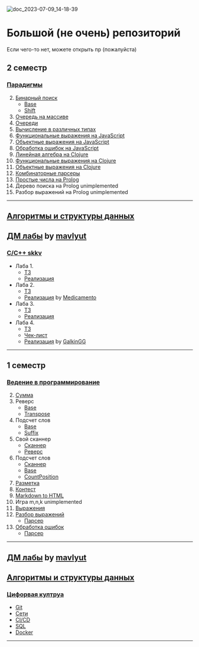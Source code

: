 ![doc_2023-07-09_14-18-39](https://github.com/MaybebabyEnjoyer/ITMO/assets/114537512/d8cad421-11e9-4f10-9446-97ce05a5d589)

# Большой (не очень) репозиторий

Если чего-то нет, можете открыть пр (пожалуйста)

## 2 семестр

### [Парадигмы](https://github.com/MaybebabyEnjoyer/ITMOxd/tree/main/course1/sem2/paradigms)
2. [Бинарный поиск](https://github.com/MaybebabyEnjoyer/ITMOxd/tree/main/course1/sem2/paradigms/solutions/java-solutions/search)
	* [Base](https://github.com/MaybebabyEnjoyer/ITMOxd/blob/main/course1/sem2/paradigms/solutions/java-solutions/search/BinarySearch.java)
	* [Shift](https://github.com/MaybebabyEnjoyer/ITMOxd/blob/main/course1/sem2/paradigms/solutions/java-solutions/search/BinarySearchShift.java)
3. [Очередь на массиве](https://github.com/MaybebabyEnjoyer/ITMOxd/tree/main/course1/sem2/paradigms/solutions/java-solutions/queue)
4. [Очереди](https://github.com/MaybebabyEnjoyer/ITMOxd/tree/main/course1/sem2/paradigms/solutions/java-solutions/queue)
5. [Вычисление в различных типах](https://github.com/MaybebabyEnjoyer/ITMOxd/tree/main/course1/sem2/paradigms/solutions/java-solutions/expression/generic)
6. [Функциональные выражения на JavaScript](https://github.com/MaybebabyEnjoyer/ITMOxd/blob/main/course1/sem2/paradigms/solutions/javascript-solutions/functionalExpression.js)
7. [Объектные выражения на JavaScript](https://github.com/MaybebabyEnjoyer/ITMOxd/blob/main/course1/sem2/paradigms/solutions/javascript-solutions/objectExpression.js)
8. [Обработка ошибок на JavaScript](https://github.com/MaybebabyEnjoyer/ITMOxd/blob/main/course1/sem2/paradigms/solutions/javascript-solutions/objectExpression.js)
9. [Линейная алгебра на Clojure](https://github.com/MaybebabyEnjoyer/ITMOxd/blob/main/course1/sem2/paradigms/solutions/clojure-solutions/linear.clj)
10. [Функциональные выражения на Clojure](https://github.com/MaybebabyEnjoyer/ITMOxd/blob/main/course1/sem2/paradigms/solutions/clojure-solutions/expression.clj)
11. [Объектные выражения на Clojure](https://github.com/MaybebabyEnjoyer/ITMOxd/blob/main/course1/sem2/paradigms/solutions/clojure-solutions/expression.clj)
12. [Комбинаторные парсеры](https://github.com/MaybebabyEnjoyer/ITMOxd/blob/main/course1/sem2/paradigms/solutions/clojure-solutions/expression.clj)
13. [Простые числа на Prolog](https://github.com/MaybebabyEnjoyer/ITMOxd/blob/main/course1/sem2/paradigms/solutions/prolog-solutions/primes.pl)
14. Дерево поиска на Prolog
	unimplemented
15. Разбор выражений на Prolog
	unimplemented
----

[Алгоритмы и структуры данных](https://github.com/MaybebabyEnjoyer/ITMOxd/tree/main/course1/sem2/algo)
----

[ДМ лабы](https://github.com/mavlyut/dm-labs-itmo/tree/main) by [mavlyut](https://github.com/mavlyut)
----

### [C/C++ skkv](https://github.com/MaybebabyEnjoyer/ITMOxd/tree/main/course1/sem2/c(pp))
* Лаба 1.
	* [ТЗ](https://github.com/MaybebabyEnjoyer/ITMOxd/blob/main/course1/sem2/c(pp)/spec/C_CPP2023.%20%D0%9B%D0%A01.pdf)
	* [Реализация](https://github.com/MaybebabyEnjoyer/ITMOxd/tree/main/course1/sem2/c(pp)/lab1)
* Лаба 2.
	* [ТЗ](https://github.com/MaybebabyEnjoyer/ITMOxd/blob/main/course1/sem2/c(pp)/spec/C_CPP2023.%20%D0%9B%D0%A02.pdf)
	* [Реализация](https://github.com/MaybebabyEnjoyer/ITMOxd/tree/main/course1/sem2/c(pp)/lab2) by [Medicamento](https://github.com/Medicamento)
* Лаба 3.
	* [ТЗ](https://github.com/MaybebabyEnjoyer/ITMOxd/blob/main/course1/sem2/c(pp)/spec/C_CPP2023.%20%D0%9B%D0%A03.pdf)
	* [Реализация](https://github.com/MaybebabyEnjoyer/ITMOxd/tree/main/course1/sem2/c(pp)/lab3)
* Лаба 4.
	* [ТЗ](https://github.com/MaybebabyEnjoyer/ITMOxd/blob/main/course1/sem2/c(pp)/spec/C_CPP2023.%20%D0%9B%D0%A04.pdf)
	* [Чек-лист](https://github.com/MaybebabyEnjoyer/ITMOxd/blob/main/course1/sem2/c(pp)/spec/CHECK_LIST.md)
	* [Реализация](https://github.com/MaybebabyEnjoyer/ITMOxd/tree/main/course1/sem2/c(pp)/lab4) by [GalkinGG](https://github.com/GalkinGG)
----

## 1 семестр

### [Ведение в программирование](https://github.com/MaybebabyEnjoyer/ITMOxd/tree/main/course1/sem1/prog-intro)
2. [Сумма](https://github.com/MaybebabyEnjoyer/ITMOxd/blob/main/course1/sem1/prog-intro/solutions/java-solutions/SumDouble.java)
3. Реверс
	* [Base](https://github.com/MaybebabyEnjoyer/ITMOxd/blob/main/course1/sem1/prog-intro/solutions/java-solutions/Reverse.java)
	* [Transpose](https://github.com/MaybebabyEnjoyer/ITMOxd/blob/main/course1/sem1/prog-intro/solutions/java-solutions/ReverseTranspose.java)
4. Подсчет слов
	* [Base](https://github.com/MaybebabyEnjoyer/ITMOxd/blob/main/course1/sem1/prog-intro/solutions/java-solutions/WordStatInput.java)
	* [Suffix](https://github.com/MaybebabyEnjoyer/ITMOxd/blob/main/course1/sem1/prog-intro/solutions/java-solutions/WordStatWordsSuffix.java)
5. Свой сканнер
	* [Сканнер](https://github.com/MaybebabyEnjoyer/ITMOxd/blob/main/course1/sem1/prog-intro/solutions/java-solutions/Scanner.java)
	* [Реверс](https://github.com/MaybebabyEnjoyer/ITMOxd/blob/main/course1/sem1/prog-intro/solutions/java-solutions/ReverseAbc.java)
6. Подсчет слов
	* [Сканнер](https://github.com/MaybebabyEnjoyer/ITMOxd/blob/main/course1/sem1/prog-intro/solutions/java-solutions/ScannerMod.java)
	* [Base](https://github.com/MaybebabyEnjoyer/ITMOxd/blob/main/course1/sem1/prog-intro/solutions/java-solutions/Wspp.java)
	* [CountPosition](https://github.com/MaybebabyEnjoyer/ITMOxd/blob/main/course1/sem1/prog-intro/solutions/java-solutions/WsppCountPosition.java)
7. [Разметка](https://github.com/MaybebabyEnjoyer/ITMOxd/tree/main/course1/sem1/prog-intro/solutions/java-solutions/markup)
8. [Контест](https://github.com/MaybebabyEnjoyer/ITMOxd/tree/main/course1/sem1/prog-intro/solutions/qf-solutions)
9. [Markdown to HTML](https://github.com/MaybebabyEnjoyer/ITMOxd/tree/main/course1/sem1/prog-intro/solutions/java-solutions/md2html)
10. Игра m,n,k
	unimplemented
11. [Выражения](https://github.com/MaybebabyEnjoyer/ITMOxd/tree/main/course1/sem1/prog-intro/solutions/java-solutions/expression)
12. [Разбор выражений](https://github.com/MaybebabyEnjoyer/ITMOxd/tree/main/course1/sem1/prog-intro/solutions/java-solutions/expression/parser)
	* [Парсер](https://github.com/MaybebabyEnjoyer/ITMOxd/blob/main/course1/sem1/prog-intro/solutions/java-solutions/expression/parser/ExpressionParser.java)
13. [Обработка ошибок](https://github.com/MaybebabyEnjoyer/ITMOxd/tree/main/course1/sem1/prog-intro/solutions/java-solutions/expression/exceptions)
	* [Парсер](https://github.com/MaybebabyEnjoyer/ITMOxd/blob/main/course1/sem1/prog-intro/solutions/java-solutions/expression/parser/MyParser.java)
----

[ДМ лабы](https://github.com/mavlyut/dm-labs-itmo/tree/main) by [mavlyut](https://github.com/mavlyut)
----

[Алгоритмы и структуры данных](https://github.com/MaybebabyEnjoyer/ITMOxd/tree/main/course1/sem1/algo)
----

### [Цифорвая култруа](https://github.com/MaybebabyEnjoyer/ITMOxd/tree/main/course1/sem1/digital-culture)
* [Git](https://github.com/MaybebabyEnjoyer/ITMO/tree/main/course1/sem1/digital-culture/git)
* [Сети](https://github.com/MaybebabyEnjoyer/ITMO/tree/main/course1/sem1/digital-culture/net)
* [CI/CD](https://github.com/MaybebabyEnjoyer/ITMO/tree/main/course1/sem1/digital-culture/maven)
* [SQL](https://github.com/MaybebabyEnjoyer/ITMO/tree/main/course1/sem1/digital-culture/sql)
* [Docker](https://github.com/MaybebabyEnjoyer/ITMO/tree/main/course1/sem1/digital-culture/docker)
----
